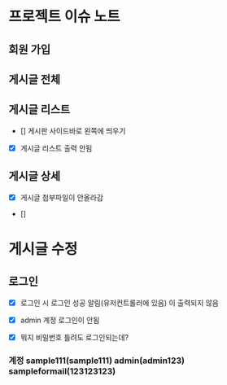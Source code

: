 # 프로젝트 이슈 노트
## 회원 가입


## 게시글 전체


## 게시글 리스트
* [] 게시판 사이드바로 왼쪽에 띄우기
* [x] 게시글 리스트 출력 안됨

## 게시글 상세
* [x] 게시글 첨부파일이 안올라감
* [] 

# 게시글 수정

## 로그인
* [x] 로그인 시 로그인 성공 알림(유저컨트롤러에 있음) 이 출력되지 않음
* [x] admin 계정 로그인이 안됨
* [x] 뭐지 비밀번호 틀려도 로그인되는데?


### 계정  sample111(sample111) admin(admin123) sampleformail(123123123)
